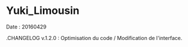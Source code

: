 # Yuki_Limousin

Date : 20160429

.CHANGELOG 
v.1.2.0 : Optimisation du code / Modification de l'interface.



